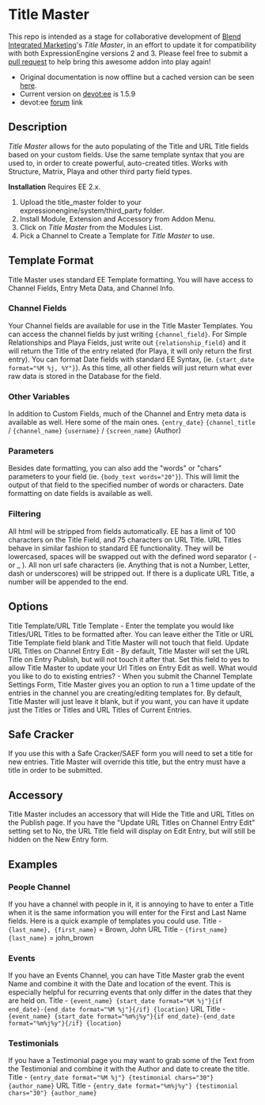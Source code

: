# Title Master

This repo is intended as a stage for collaborative development of [Blend Integrated Marketing](http://blendimc.com)'s _Title Master_, in an effort to update it for compatibility with both ExpressionEngine versions 2 and 3. Please feel free to submit a [pull request](https://github.com/goodtimeclub/title-master/compare/) to help bring this awesome addon into play again!

+ Original documentation is now offline but a cached version can be seen [here](http://web.archive.org/web/20140728082605/http://blendimc.com/dev/addons/title-master/).
+ Current version on [devot:ee](https://devot-ee.com/add-ons/title-master) is 1.5.9
+ devot:ee [forum](https://devot-ee.com/add-ons/support/title-master/viewforum/1843) link

## Description
_Title Master_ allows for the auto populating of the Title and URL Title fields based on your custom fields. Use the same template syntax that you are used to, in order to create powerful, auto-created titles. Works with Structure, Matrix, Playa and other third party field types.

**Installation**
Requires EE 2.x. 
1. Upload the title_master folder to your expressionengine/system/third_party folder. 
2. Install Module, Extension and Accessory from Addon Menu.
3. Click on _Title Master_ from the Modules List.
4. Pick a Channel to Create a Template for _Title Master_ to use.

## Template Format
Title Master uses standard EE Template formatting. You will have access to Channel Fields, Entry Meta Data, and Channel Info. 

### Channel Fields
Your Channel fields are available for use in the Title Master Templates. You can access the channel fields by just writing `{channel_field}`. For Simple Relationships and Playa Fields, just write out `{relationship_field}` and it will return the Title of the entry related (for Playa, it will only return the first entry). You can format Date fields with standard EE Syntax, (ie. `{start_date format="%M %j, %Y"}`). As this time, all other fields will just return what ever raw data is stored in the Database for the field.

### Other Variables
In addition to Custom Fields, much of the Channel and Entry meta data is available as well. Here some of the main ones.
`{entry_date}`
`{channel_title` / `{channel_name}`
`{username}` / `{screen_name}` (Author)

### Parameters
Besides date formatting, you can also add the "words" or "chars" parameters to your field (ie. `{body_text words="20"}`). This will limit the output of that field to the specified number of words or characters. Date formatting on date fields is available as well.

### Filtering
All html will be stripped from fields automatically. EE has a limit of 100 characters on the Title Field, and 75 characters on URL Title. URL Titles behave in similar fashion to standard EE functionality. They will be lowercased, spaces will be swapped out with the defined word separator ( - or _ ). All non url safe characters (ie. Anything that is not a Number, Letter, dash or underscores) will be stripped out. If there is a duplicate URL Title, a number will be appended to the end.

## Options
Title Template/URL Title Template - Enter the template you would like Titles/URL Titles to be formatted after. You can leave either the Title or URL Title Template field blank and Title Master will not touch that field. 
Update URL Titles on Channel Entry Edit - By default, Title Master will set the URL Title on Entry Publish, but will not touch it after that. Set this field to yes to allow Title Master to update your Url Titles on Entry Edit as well.
What would you like to do to existing entries? - When you submit the Channel Template Settings Form, Title Master gives you an option to run a 1 time update of the entries in the channel you are creating/editing templates for. By default, Title Master will just leave it blank, but if you want, you can have it update just the Titles or Titles and URL Titles of Current Entries.

## Safe Cracker
If you use this with a Safe Cracker/SAEF form you will need to set a title for new entries. Title Master will override this title, but the entry must have a title in order to be submitted.

## Accessory
Title Master includes an accessory that will Hide the Title and URL Titles on the Publish page. If you have the "Update URL Titles on Channel Entry Edit" setting set to No, the URL Title field will display on Edit Entry, but will still be hidden on the New Entry form. 

## Examples

### People Channel
If you have a channel with people in it, it is annoying to have to enter a Title when it is the same information you will enter for the First and Last Name fields. Here is a quick example of templates you could use.
Title - `{last_name}, {first_name}` = Brown, John
URL Title - `{first_name} {last_name}` = john_brown

### Events
If you have an Events Channel, you can have Title Master grab the event Name and combine it with the Date and location of the event. This is especially helpful for recurring events that only differ in the dates that they are held on.
Title - `{event_name} {start_date format="%M %j"}{if end_date}-{end_date format="%M %j"}{/if} {location}`
URL Title - `{event_name} {start_date format="%m%j%y"}{if end_date}-{end_date format="%m%j%y"}{/if} {location}`

### Testimonials
If you have a Testimonial page you may want to grab some of the Text from the Testimonial and combine it with the Author and date to create the title.
Title - `{entry_date format="%M %j"} {testimonial chars="30"} {author_name}`
URL Title - `{entry_date format="%m%j%y"} {testimonial chars="30"} {author_name}`

